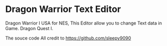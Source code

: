# Dragon Warrior Text Editor
Dragon Warrior I USA for NES, This Editor allow you to change Text data in Game. Dragon Quest I.

The souce code All credit to 
https://github.com/sleepy9090
